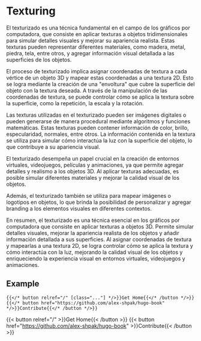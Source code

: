 # Texturing

El texturizado es una técnica fundamental en el campo de los gráficos por computadora, que consiste en aplicar texturas a objetos tridimensionales para simular detalles visuales y mejorar su apariencia realista. Estas texturas pueden representar diferentes materiales, como madera, metal, piedra, tela, entre otros, y agregar información visual detallada a las superficies de los objetos.

El proceso de texturizado implica asignar coordenadas de textura a cada vértice de un objeto 3D y mapear estas coordenadas a una textura 2D. Esto se logra mediante la creación de una "envoltura" que cubre la superficie del objeto con la textura deseada. A través de la manipulación de las coordenadas de textura, se puede controlar cómo se aplica la textura sobre la superficie, como la repetición, la escala y la rotación.

Las texturas utilizadas en el texturizado pueden ser imágenes digitales o pueden generarse de manera procedural mediante algoritmos y funciones matemáticas. Estas texturas pueden contener información de color, brillo, especularidad, normales, entre otros. La información contenida en la textura se utiliza para simular cómo interactúa la luz con la superficie del objeto, lo que contribuye a su apariencia visual.

El texturizado desempeña un papel crucial en la creación de entornos virtuales, videojuegos, películas y animaciones, ya que permite agregar detalles y realismo a los objetos 3D. Al aplicar texturas adecuadas, es posible simular diferentes materiales y mejorar la calidad visual de los objetos.

Además, el texturizado también se utiliza para mapear imágenes o logotipos en objetos, lo que brinda la posibilidad de personalizar y agregar branding a los elementos visuales en diferentes contextos.

En resumen, el texturizado es una técnica esencial en los gráficos por computadora que consiste en aplicar texturas a objetos 3D. Permite simular detalles visuales, mejorar la apariencia realista de los objetos y añadir información detallada a sus superficies. Al asignar coordenadas de textura y mapearlas a una textura 2D, se logra controlar cómo se aplica la textura y cómo interactúa con la luz, mejorando la calidad visual de los objetos y enriqueciendo la experiencia visual en entornos virtuales, videojuegos y animaciones.

## Example

```tpl
{{</* button relref="/" [class="..."] */>}}Get Home{{</* /button */>}}
{{</* button href="https://github.com/alex-shpak/hugo-book" */>}}Contribute{{</* /button */>}}
```

{{< button relref="/" >}}Get Home{{< /button >}}
{{< button href="https://github.com/alex-shpak/hugo-book" >}}Contribute{{< /button >}}
